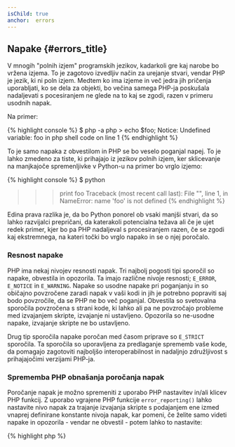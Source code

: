 ```yaml
---
isChild: true
anchor:  errors
---
```


## Napake {#errors_title}

V mnogih "polnih izjem" programskih jezikov, kadarkoli gre kaj narobe bo vržena izjema. To je
zagotovo izvedljiv način za urejanje stvari, vendar PHP je jezik, ki ni poln izjem. Medtem ko ima
izjeme in več jedra jih pričenja uporabljati, ko se dela za objekti, bo večina samega PHP-ja poskušala
nadaljevati s pocesiranjem ne glede na to kaj se zgodi, razen v primeru usodnih napak.

Na primer:

{% highlight console %}
$ php -a
php > echo $foo;
Notice: Undefined variable: foo in php shell code on line 1
{% endhighlight %}

To je samo napaka z obvestilom in PHP se bo veselo poganjal napej. To je lahko zmedeno za tiste, ki prihajajo iz
jezikov polnih izjem, ker sklicevanje na manjkajoče spremenljivke v Python-u na primer bo vrglo izjemo:

{% highlight console %}
$ python
>>> print foo
Traceback (most recent call last):
  File "<stdin>", line 1, in <module>
NameError: name 'foo' is not defined
{% endhighlight %}

Edina prava razlika je, da bo Python ponorel ob vsaki manjši stvari, da so lahko razvijalci prepričani, da katerakoli
potencialna težava ali če je ujet redek primer, kjer bo pa PHP nadaljeval s procesiranjem razen, če se zgodi kaj ekstremnega,
na kateri točki bo vrglo napako in se o njej poročalo.

### Resnost napake

PHP ima nekaj nivojev resnosti napak. Tri najbolj pogosti tipi sporočil so napake, obvestila in opozorila.
Ta imajo različne nivoje resnosti; `E_ERROR`, `E_NOTICE` in `E_WARNING`. Napake so usodne napake pri poganjanju in
so običajno povzročene zaradi napak v vaši kodi in jih je potrebno popraviti saj bodo povzročile, da se PHP ne bo več poganjal. Obvestila so
svetovalna sporočila povzročena s strani kode, ki lahko ali pa ne povzročajo probleme med izvajanjem skripte, izvajanje ni
ustavljeno. Opozorila so ne-usodne napake, izvajanje skripte ne bo ustavljeno.

Drug tip sporočila napake poročan med časom priprave so `E_STRICT` sporočila. Ta sporočila so uporavljena za predlaganje
sprememb vaše kode, da pomagajo zagotoviti najboljšo interoperabilnost in nadaljnjo združljivost s prihajajočimi verzijami PHP-ja.

### Sprememba PHP obnašanja poročanja napak

Poročanje napak je možno spremeniti z uporabo PHP nastavitev in/ali klicev PHP funkcij. Z uporabo vgrajene PHP funkcije
`error_reporting()` lahko nastavite nivo napak za trajanje izvajanja skripte s podajanjem ene izmed
vnaprej definirane konstante nivoja napak, kar pomeni, če želite samo videti napake in opozorila - vendar ne obvestil - potem
lahko to nastavite:

{% highlight php %}
<?php
error_reporting(E_ERROR | E_WARNING);
{% endhighlight %}

Lahko tudi krmilite ali so ali ne napake prikazane na zaslonu (dobro za razvoj) ali skrite in beležene
(dobro za produkcijo). Za več informacij na to temo preverite sekcijo [Poročanje napak][errorreport].

### Medvrstično zatiranje napak

PHP-ju lahko tudi poveste, da zatre določene napake z operatorjem kontrole napak `@`. Ta operator
dodate na začetek izraza in katerakoli napaka, ki je direktni rezultat izraza je utišana.

{% highlight php %}
<?php
echo @$foo['bar'];
{% endhighlight %}

To bo izpisalo `$foo['bar']`, če obstaja, vendar bo enostavno vrnilo null in nič izpisalo, če je spremenljivka `$foo` ali
`'bar'` ključ ne obstajata.  Brez operatorja kontrole napak lahko ta izraz ustvari `PHP Notice:  Undefined variable: foo` ali `PHP Notice:  Undefined index: bar` napako.

To lahko zgleda kot dobra ideja, vendar pride do nekaterih nezaželjenih kompromisov. PHP upravlja izraze, ki uporabljajo `@` v manj zmogljivem načinu kot tiste brez `@`. Prezgodnja optimizacija je
lahko izhodišče vseh programerskih argumentov, vendar če je zmogljivost posebej pomembna za vašo aplikacijo/knjižnico, je pomembno razumeti posledice zmogljivosti operatorja kontrole napak.

V nadaljevanju operator kontrole napak **popolnoma** pogoltne napako. Napaka ni izpisana in napaka ni poslana v dnevnik napak. Tudi celotni/produkcijski PHP sistemi nimajo načina izključitve
operatorja napak. Medtem ko imate lahko prav, da napaka, ki jo vidite, je neškodljiva bo druga manj škodljiva napaka tudi utišana.

Če je način, kako se izogniti operatorju zatiranja napak, premislite o njem. Na primer naša koda zgoraj je lahko prepisana sledeče

{% highlight php %}
<?php
echo isset($foo['bar']) ? $foo['bar'] : '';
{% endhighlight %}

Primer, kjer je zatiranje napak lahko smiseln, je, kjer `fopen()` ne uspe najti datoteke za nalaganje. Lahko preverite
obstoj datoteke preden jo poskušate naložiti, vendar če je datoteka zbrisana po preverjanju in pred `fopen()`
(kar zveni nemogoče, vendar se lahko zgodi) potem bo `fopen()` vrnil false _in_ vrgel napako. To je
potencialno nekaj, kar bi moral PHP razrešiti, vendar gre za en primer, kjer je zatiranje napak edina veljavna
rešitev.

Prej smo omenili, da ni načina v celotnem PHP sistemu, da se izključi operator kontrole napak. Vendar ima [xDebug] ima `xdebug.scream` ini nastavitev, ki onemogoči operator kontrole napak. To lahko nastavite preko vaše `php.ini` datoteke s sledečim.

{% highlight ini %}
xdebug.scream = On
{% endhighlight %}

Lahko tudi nastavite to vrednost na začetku poganjanja z `ìni_set` funkcijo

{% highlight php %}
<?php
ini_set('xdebug.scream', '1')
{% endhighlight %}

PHP razširitev "[Scream]" ponuja podobno funkcionalnost napram xDebug, vendar Scream-ova ini nastavitev je imenovana `scream.enabled`.

To je najbolj uporabno, ko razhroščujete kodo in sumite, da bo informativna napaka zatrta. Uporabite scream previdno in kot začasno razhroščevalno orodje. Je na voljo ogromno PHP knjižnične kode, ki lahko ne dela z onemogočenim operatorjem kontrole napak.

* [Operatorji kontrole napak]
* [SitePoint]
* [xDebug]
* [Scream]

### ErrorException

PHP je odlično sposoben biti programski jezik "polen izjem" in samo zahteva nekaj vrstic kode za
pretvorbo. V osnovi lahko vržete vaše "napake" kot "izjeme" z uporabo razreda `ErrorException`, ki razširi `Exception` razred.

To je pogosta praksa implementirana s strani velikega števila modernih ogrodij, ko sta Symfony in Laravel. Privzeto
Laravel bo prikazal vse napake kot izjeme z uporabo [Whoops!] paketa, če je `app.debug` stikalo vklopljeno in jih skril,
če je stikalo izklopljeno.

Z vrženjem napak kot izjeme jih v razvoju lahko upravljate bolje kot običajne rezultate in če vidite
izjemo med razvojem, jo lahko ovijete v catch stavek z določenimi navodili, kako upravljati v tej situaciji. Vsaka izjema, ki jo ujamete bo takoj naredila vašo aplikacijo malenkost bolj robustno.

Več infomacij na to temo in podrobnosti kako uporabljati `ErrorException` pri upravljanju napak, se lahko najde na
[ErrorException Class][errorexception].

* [Operatorji kontrole napak]
* [Vnaprej definirane konstante za upravljanje z napakami]
* [`error_reporting()`][error_reporting]
* [Poročanje][errorreport]


[errorreport]: /#error_reporting
[xDebug]: http://xdebug.org/docs/basic
[Scream]: http://php.net/book.scream
[Operatorji kontrole napak]: http://php.net/language.operators.errorcontrol
[Whoops!]: http://filp.github.io/whoops/
[SitePoint]: http://www.sitepoint.com/
[errorexception]: http://php.net/class.errorexception
[Vnaprej definirane konstante za upravljanje z napakami]: http://php.net/errorfunc.constants
[error_reporting]: http://php.net/function.error-reporting
